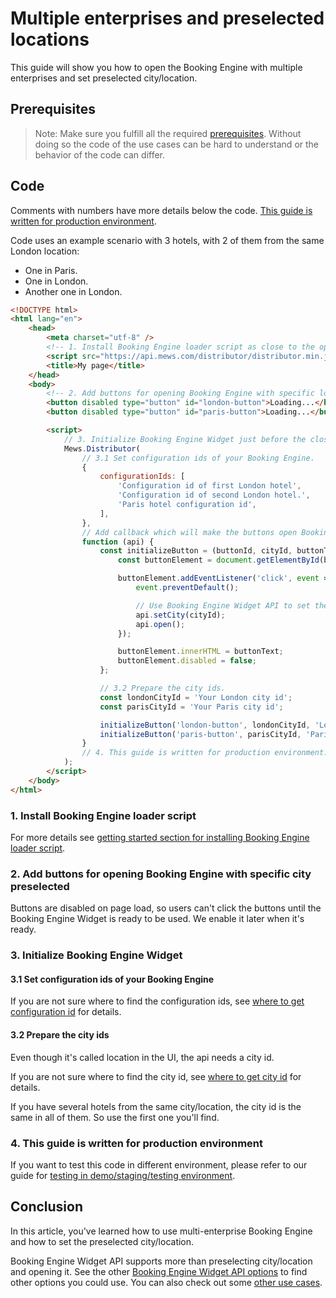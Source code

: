 # Multiple enterprises and preselected locations

This guide will show you how to open the Booking Engine with multiple enterprises and set preselected city/location.

## Prerequisites

> Note: Make sure you fulfill all the required [prerequisites](./prerequisites.md). Without doing so the code of the use cases can be hard to understand or the behavior of the code can differ.

## Code

Comments with numbers have more details below the code. [This guide is written for production environment](./use-multi-enterprise-set-preselected-location.md#4.-this-guide-is-written-for-production-environment).

Code uses an example scenario with 3 hotels, with 2 of them from the same London location:

* One in Paris.
* One in London.
* Another one in London.

```html
<!DOCTYPE html>
<html lang="en">
    <head>
        <meta charset="utf-8" />
        <!-- 1. Install Booking Engine loader script as close to the opening <head/> tag as possible -->
        <script src="https://api.mews.com/distributor/distributor.min.js"></script>
        <title>My page</title>
    </head>
    <body>
        <!-- 2. Add buttons for opening Booking Engine with specific location preselected -->
        <button disabled type="button" id="london-button">Loading...</button>
        <button disabled type="button" id="paris-button">Loading...</button>

        <script>
            // 3. Initialize Booking Engine Widget just before the closing </body> tag.
            Mews.Distributor(
                // 3.1 Set configuration ids of your Booking Engine.
                {
                    configurationIds: [
                        'Configuration id of first London hotel',
                        'Configuration id of second London hotel.',
                        'Paris hotel configuration id',
                    ],
                },
                // Add callback which will make the buttons open Booking Engine Widget and set the city/location.
                function (api) {
                    const initializeButton = (buttonId, cityId, buttonText) => {
                        const buttonElement = document.getElementById(buttonId);

                        buttonElement.addEventListener('click', event => {
                            event.preventDefault();

                            // Use Booking Engine Widget API to set the city/location and open the Booking Engine Widget.
                            api.setCity(cityId);
                            api.open();
                        });

                        buttonElement.innerHTML = buttonText;
                        buttonElement.disabled = false;
                    };

                    // 3.2 Prepare the city ids.
                    const londonCityId = 'Your London city id';
                    const parisCityId = 'Your Paris city id';

                    initializeButton('london-button', londonCityId, 'London hotels');
                    initializeButton('paris-button', parisCityId, 'Paris hotel');
                }
                // 4. This guide is written for production environment.
            );
        </script>
    </body>
</html>
```

### 1. Install Booking Engine loader script

For more details see [getting started section for installing Booking Engine loader script](../getting-started.md#install-booking-engine-loader-script).

### 2. Add buttons for opening Booking Engine with specific city preselected

Buttons are disabled on page load, so users can't click the buttons until the Booking Engine Widget is ready to be used. We enable it later when it's ready.

### 3. Initialize Booking Engine Widget

#### 3.1 Set configuration ids of your Booking Engine

If you are not sure where to find the configuration ids, see [where to get configuration id](../../faq.md#where-to-get-configuration-id) for details.

#### 3.2 Prepare the city ids

Even though it's called location in the UI, the api needs a city id.

If you are not sure where to find the city id, see [where to get city id](../../faq.md#where-to-get-city-id) for details.

If you have several hotels from the same city/location, the city id is the same in all of them. So use the first one you'll find.

### 4. This guide is written for production environment

If you want to test this code in different environment, please refer to our guide for [testing in demo/staging/testing environment](./testing-in-staging-environment.md).

## Conclusion

In this article, you've learned how to use multi-enterprise Booking Engine and how to set the preselected city/location.

Booking Engine Widget API supports more than preselecting city/location and opening it. See the other [Booking Engine Widget API options](../reference.md) to find other options you could use. You can also check out some [other use cases](./README.md).
